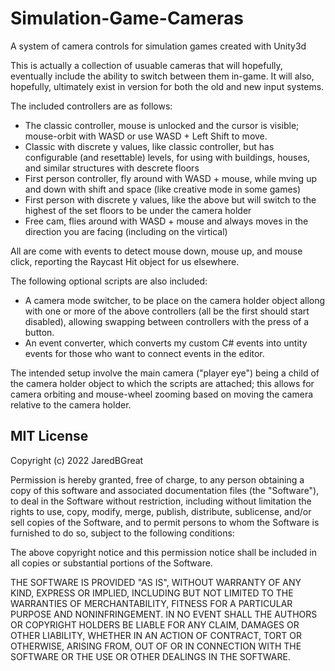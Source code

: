# Simulation-Game-Cameras
A system of camera controls for simulation games created with Unity3d

This is actually a collection of usuable cameras that will hopefully, eventually include the 
ability to switch between them in-game.  It will also, hopefully, ultimately exist in version 
for both the old and new input systems.

The included controllers are as follows:
* The classic controller, mouse is unlocked and the cursor is visible; mouse-orbit with WASD or use WASD + Left Shift to move.
* Classic with discrete y values, like classic controller, but has configurable (and resettable) levels, for using with buildings, houses, and similar structures with descrete floors
* First person controller, fly around with WASD + mouse, while mving up and down with shift and space (like creative mode in some games)
* First person with discrete y values, like the above but will switch to the highest of the set floors to be under the camera holder
* Free cam, flies around with WASD + mouse and always moves in the direction you are facing (including on the virtical)

All are come with events to detect mouse down, mouse up, and mouse click, reporting the Raycast Hit object for us elsewhere.

The following optional scripts are also included:
* A camera mode switcher, to be place on the camera holder object allong with one or more of the above controllers (all be the first should start disabled),
   allowing swapping between controllers with the press of a button.
* An event converter, which converts my custom C# events into untity events for those who want to connect events in the editor.

The intended setup involve the main camera ("player eye") being a child of the camera holder object to which the scripts are attached; this allows 
for camera orbiting and mouse-wheel zooming based on moving the camera relative to the camera holder.


## MIT License

Copyright (c) 2022 JaredBGreat

Permission is hereby granted, free of charge, to any person obtaining a copy
of this software and associated documentation files (the "Software"), to deal
in the Software without restriction, including without limitation the rights
to use, copy, modify, merge, publish, distribute, sublicense, and/or sell
copies of the Software, and to permit persons to whom the Software is
furnished to do so, subject to the following conditions:

The above copyright notice and this permission notice shall be included in all
copies or substantial portions of the Software.

THE SOFTWARE IS PROVIDED "AS IS", WITHOUT WARRANTY OF ANY KIND, EXPRESS OR
IMPLIED, INCLUDING BUT NOT LIMITED TO THE WARRANTIES OF MERCHANTABILITY,
FITNESS FOR A PARTICULAR PURPOSE AND NONINFRINGEMENT. IN NO EVENT SHALL THE
AUTHORS OR COPYRIGHT HOLDERS BE LIABLE FOR ANY CLAIM, DAMAGES OR OTHER
LIABILITY, WHETHER IN AN ACTION OF CONTRACT, TORT OR OTHERWISE, ARISING FROM,
OUT OF OR IN CONNECTION WITH THE SOFTWARE OR THE USE OR OTHER DEALINGS IN THE
SOFTWARE.
